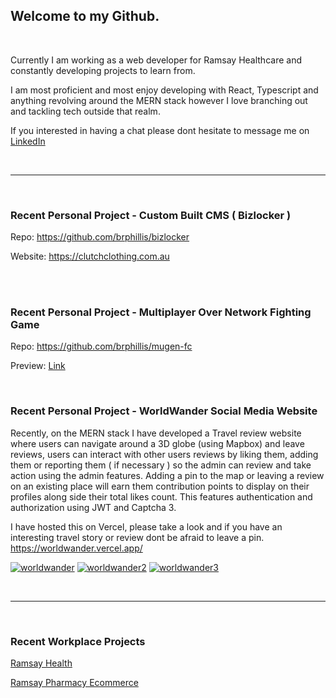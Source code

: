 
<h2>Welcome to my Github.</h2> 

<br>

Currently I am working as a web developer for Ramsay Healthcare and constantly developing projects to learn from.

I am most proficient and most enjoy developing with React, Typescript and anything revolving around the MERN stack however I love branching out and tackling tech outside that realm.

If you interested in having a chat please dont hesitate to message me on <a href="https://www.linkedin.com/in/brock-phillis-b03912204/">LinkedIn</a>

<br/>

<hr/>
<br>

<h3>Recent Personal Project - Custom Built CMS ( Bizlocker )</h3>

Repo: <a href="https://github.com/brphillis/gate-io-bot">https://github.com/brphillis/bizlocker</a>

Website: <a href="https://clutchclothing.com.au">https://clutchclothing.com.au</a>

<br/>

<br>

<h3>Recent Personal Project - Multiplayer Over Network Fighting Game</h3>

Repo: <a href="https://github.com/brphillis/mugen-fc">https://github.com/brphillis/mugen-fc</a>

Preview: <a href="https://www.linkedin.com/posts/brock-clark-b03912204_working-towards-google-cloud-certifications-activity-7214829540613718016-TAqY?utm_source=share&utm_medium=member_desktop&rcm=ACoAADQa0LMBwBeZ-fasNAROQ4Rb0QHCMBQG76A">Link</a>

<br/>

<h3>Recent Personal Project - WorldWander Social Media Website</h3>

Recently, on the MERN stack I have developed a Travel review website where users can navigate around a 3D globe (using Mapbox) and leave reviews, users can interact with other users reviews by liking them, adding them or reporting them ( if necessary ) so the admin can review and take action using the admin features. 
Adding a pin to the map or leaving a review on an existing place will earn them contribution points to display on their profiles along side their total likes count.
This features authentication and authorization using JWT and Captcha 3.

I have hosted this on Vercel, please take a look and if you have an interesting travel story or review dont be afraid to leave a pin.
https://worldwander.vercel.app/

<a href="https://ibb.co/dmT2Z8D"><img src="https://i.ibb.co/dmT2Z8D/worldwander.png" alt="worldwander" border="0"></a>
<a href="https://ibb.co/qpwXFTG"><img src="https://i.ibb.co/qpwXFTG/worldwander2.png" alt="worldwander2" border="0"></a>
<a href="https://ibb.co/qmrcngx"><img src="https://i.ibb.co/qmrcngx/worldwander3.png" alt="worldwander3" border="0"></a>

<br>
<hr/>
<br>

<h3> Recent Workplace Projects </h3>

<a href="https://www.ramsayhealth.com/"> Ramsay Health </a>

<a href="https://www.ramsaypharmacyonline.com.au"> Ramsay Pharmacy Ecommerce </a>

